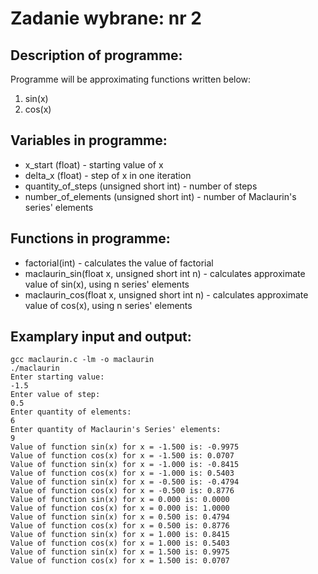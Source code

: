# Zadanie wybrane: nr 2

## Description of programme:

Programme will be approximating functions written below:

1. sin(x)
2. cos(x)

## Variables in programme:

* x_start (float) - starting value of x
* delta_x (float) - step of x in one iteration
* quantity_of_steps (unsigned short int) - number of steps
* number_of_elements (unsigned short int) - number of Maclaurin's series' elements

## Functions in programme:

* factorial(int) - calculates the value of factorial
* maclaurin_sin(float x, unsigned short int n) - calculates approximate value of sin(x), using n series' elements
* maclaurin_cos(float x, unsigned short int n) - calculates approximate value of cos(x), using n series' elements

## Examplary input and output: 

```
gcc maclaurin.c -lm -o maclaurin
./maclaurin
Enter starting value:
-1.5
Enter value of step:
0.5
Enter quantity of elements:
6
Enter quantity of Maclaurin's Series' elements:
9
Value of function sin(x) for x = -1.500 is: -0.9975 
Value of function cos(x) for x = -1.500 is: 0.0707
Value of function sin(x) for x = -1.000 is: -0.8415 
Value of function cos(x) for x = -1.000 is: 0.5403
Value of function sin(x) for x = -0.500 is: -0.4794
Value of function cos(x) for x = -0.500 is: 0.8776
Value of function sin(x) for x = 0.000 is: 0.0000
Value of function cos(x) for x = 0.000 is: 1.0000 
Value of function sin(x) for x = 0.500 is: 0.4794
Value of function cos(x) for x = 0.500 is: 0.8776
Value of function sin(x) for x = 1.000 is: 0.8415
Value of function cos(x) for x = 1.000 is: 0.5403 
Value of function sin(x) for x = 1.500 is: 0.9975
Value of function cos(x) for x = 1.500 is: 0.0707
```
